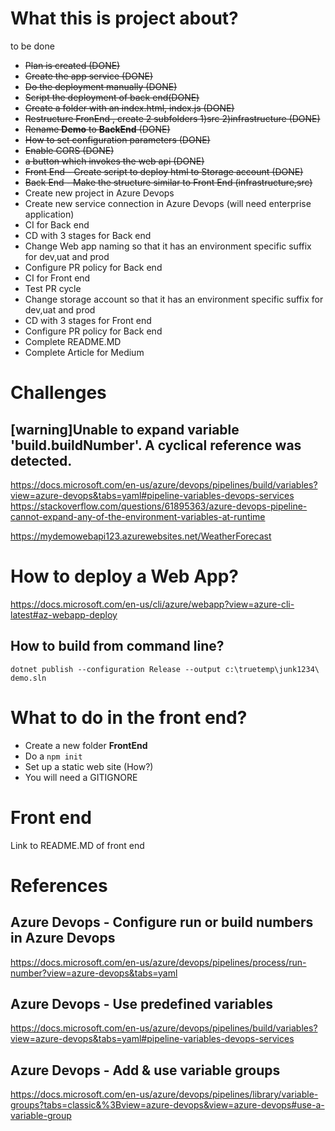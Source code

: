 # What this is project about?
to be done

- ~~Plan is created (DONE)~~
- ~~Create the app service (DONE)~~
- ~~Do the deployment manually (DONE)~~
- ~~Script the deployment of back end(DONE)~~
- ~~Create a folder with an index.html, index.js  (DONE)~~
- ~~Restructure FronEnd , create 2 subfolders 1)src 2)infrastructure  (DONE)~~
- ~~Rename **Demo** to **BackEnd** (DONE)~~
- ~~How to set configuration parameters (DONE)~~
- ~~Enable CORS (DONE)~~
- ~~a button which invokes the web api (DONE)~~
- ~~Front End - Create script to deploy html to Storage account (DONE)~~
- ~~Back End - Make the structure similar to Front End (infrastructure,src)~~
- Create new project in Azure Devops
- Create new service connection in Azure Devops (will need enterprise application)
- CI for Back end
- CD with 3 stages for Back end
- Change Web app naming so that it has an environment specific suffix for dev,uat and prod
- Configure PR policy for Back end
- CI for Front end
- Test PR cycle
- Change storage account so that it has an environment specific suffix for dev,uat and prod
- CD with 3 stages for Front end
- Configure PR policy for Back end
- Complete README.MD
- Complete Article for Medium

# Challenges
## [warning]Unable to expand variable 'build.buildNumber'. A cyclical reference was detected.
https://docs.microsoft.com/en-us/azure/devops/pipelines/build/variables?view=azure-devops&tabs=yaml#pipeline-variables-devops-services
https://stackoverflow.com/questions/61895363/azure-devops-pipeline-cannot-expand-any-of-the-environment-variables-at-runtime


https://mydemowebapi123.azurewebsites.net/WeatherForecast


# How to deploy a Web App?
https://docs.microsoft.com/en-us/cli/azure/webapp?view=azure-cli-latest#az-webapp-deploy


## How to build from command line?
```
dotnet publish --configuration Release --output c:\truetemp\junk1234\ demo.sln
```

# What to do in the front end?
- Create a new folder **FrontEnd**
- Do a `npm init`
- Set up a static web site (How?)
- You will need a GITIGNORE

# Front end
Link to README.MD of front end


# References
## Azure Devops - Configure run or build numbers in Azure Devops
https://docs.microsoft.com/en-us/azure/devops/pipelines/process/run-number?view=azure-devops&tabs=yaml

## Azure Devops - Use predefined variables
https://docs.microsoft.com/en-us/azure/devops/pipelines/build/variables?view=azure-devops&tabs=yaml#pipeline-variables-devops-services

## Azure Devops - Add & use variable groups
https://docs.microsoft.com/en-us/azure/devops/pipelines/library/variable-groups?tabs=classic&%3Bview=azure-devops&view=azure-devops#use-a-variable-group

